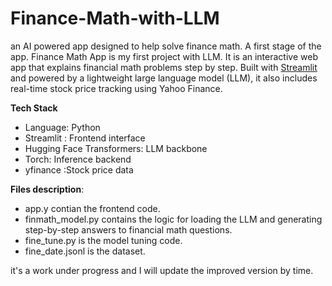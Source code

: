 # Finance-Math-with-LLM
an AI powered app designed to help solve finance math. A first stage of the app.
Finance Math App is my first project with LLM. It is an interactive web app that explains financial math problems step by step. Built with [Streamlit](https://streamlit.io/) and powered by a lightweight large language model (LLM), it also includes real-time stock price tracking using Yahoo Finance.

**Tech Stack**

- Language: Python
- Streamlit : Frontend interface  
- Hugging Face Transformers: LLM backbone  
- Torch: Inference backend  
- yfinance :Stock price data

**Files description**:
- app.y contian the frontend code.
- finmath_model.py contains the logic for loading the LLM and generating step-by-step answers to financial math questions.
- fine_tune.py is the model tuning code.
- fine_date.jsonl is the dataset.


it's a work under progress and I will update the improved version by time.
